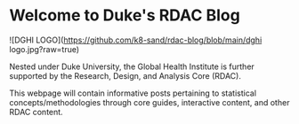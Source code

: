 # Welcome to Duke's RDAC Blog

![DGHI LOGO](https://github.com/k8-sand/rdac-blog/blob/main/dghi logo.jpg?raw=true)

Nested under Duke University, the Global Health Institute is further supported by the Research, Design, and Analysis Core (RDAC).

This webpage will contain informative posts pertaining to statistical concepts/methodologies through core guides, interactive content, and other RDAC content. 
